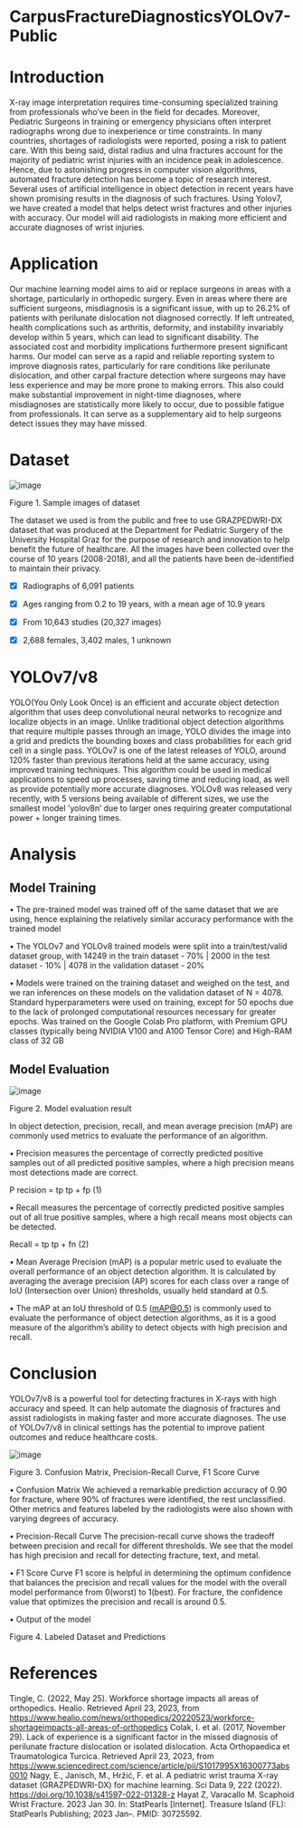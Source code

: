 # CarpusFractureDiagnosticsYOLOv7-Public

# Introduction

X-ray image interpretation requires time-consuming specialized training from professionals who’ve
been in the field for decades. Moreover, Pediatric Surgeons in training or emergency physicians
often interpret radiographs wrong due to inexperience or time constraints. In many countries,
shortages of radiologists were reported, posing a risk to patient care. With this being said, distal
radius and ulna fractures account for the majority of pediatric wrist injuries with an incidence peak
in adolescence. Hence, due to astonishing progress in computer vision algorithms, automated
fracture detection has become a topic of research interest. Several uses of artificial intelligence in
object detection in recent years have shown promising results in the diagnosis of such fractures.
Using Yolov7, we have created a model that helps detect wrist fractures and other injuries with
accuracy. Our model will aid radiologists in making more efficient and accurate diagnoses of wrist
injuries.

# Application

Our machine learning model aims to aid or replace surgeons in areas with a shortage, particularly in
orthopedic surgery. Even in areas where there are sufficient surgeons, misdiagnosis is a significant
issue, with up to 26.2% of patients with perilunate dislocation not diagnosed correctly. If left
untreated, health complications such as arthritis, deformity, and instability invariably develop within
5 years, which can lead to significant disability. The associated cost and morbidity implications
furthermore present significant harms. Our model can serve as a rapid and reliable reporting
system to improve diagnosis rates, particularly for rare conditions like perilunate dislocation, and
other carpal fracture detection where surgeons may have less experience and may be more prone
to making errors. This also could make substantial improvement in night-time diagnoses, where
misdiagnoses are statistically more likely to occur, due to possible fatigue from professionals. It
can serve as a supplementary aid to help surgeons detect issues they may have missed.
# Dataset


![image](https://github.com/ACM-Research/CarpusFractureDiagnosticsYOLOv7-Public/assets/78242653/12cab38f-c4c3-49c3-9877-72f7b8a2d5a0)

Figure 1. Sample images of dataset

The dataset we used is from the public and free to use GRAZPEDWRI-DX dataset that was
produced at the Department for Pediatric Surgery of the University Hospital Graz for the purpose
of research and innovation to help benefit the future of healthcare. All the images have been
collected over the course of 10 years (2008-2018), and all the patients have been de-identified to
maintain their privacy.

- [x] Radiographs of 6,091 patients
- [x] Ages ranging from 0.2 to 19 years, with a mean age of 10.9 years
- [x] From 10,643 studies (20,327 images)
- [x] 2,688 females, 3,402 males, 1 unknown


# YOLOv7/v8

YOLO(You Only Look Once) is an efficient and accurate object detection algorithm that uses deep
convolutional neural networks to recognize and localize objects in an image. Unlike traditional
object detection algorithms that require multiple passes through an image, YOLO divides the
image into a grid and predicts the bounding boxes and class probabilities for each grid cell in a
single pass. YOLOv7 is one of the latest releases of YOLO, around 120% faster than previous
iterations held at the same accuracy, using improved training techniques. This algorithm could
be used in medical applications to speed up processes, saving time and reducing load, as well as
provide potentially more accurate diagnoses. YOLOv8 was released very recently, with 5 versions being
available of different sizes, we use the smallest model ’yolov8n’ due to larger ones requiring
greater computational power + longer training times.
# Analysis
## Model Training

• The pre-trained model was trained off of the same dataset that we are using, hence explaining
the relatively similar accuracy performance with the trained model

• The YOLOv7 and YOLOv8 trained models were split into a train/test/valid dataset group, with
14249 in the train dataset - 70% | 2000 in the test dataset - 10% | 4078 in the validation dataset - 20%

• Models were trained on the training dataset and weighed on the test, and we ran inferences
on these models on the validation dataset of N = 4078. Standard hyperparameters were used
on training, except for 50 epochs due to the lack of prolonged computational resources
necessary for greater epochs. Was trained on the Google Colab Pro platform, with Premium
GPU classes (typically being NVIDIA V100 and A100 Tensor Core) and High-RAM class of 32
GB

## Model Evaluation
![image](https://github.com/ACM-Research/CarpusFractureDiagnosticsYOLOv7-Public/assets/78242653/cd0d832b-fd1f-4eb1-ae56-6f361e091c48)

Figure 2. Model evaluation result

In object detection, precision, recall, and mean average precision (mAP) are commonly used
metrics to evaluate the performance of an algorithm.

• Precision measures the percentage of correctly predicted positive samples out of all predicted
positive samples, where a high precision means most detections made are correct.

P recision =
tp
tp + fp
(1)

• Recall measures the percentage of correctly predicted positive samples out of all true positive
samples, where a high recall means most objects can be detected.

Recall =
tp
tp + fn
(2)

• Mean Average Precision (mAP) is a popular metric used to evaluate the overall performance of
an object detection algorithm. It is calculated by averaging the average precision (AP) scores for
each class over a range of IoU (Intersection over Union) thresholds, usually held standard at 0.5.

• The mAP at an IoU threshold of 0.5 (mAP@0.5) is commonly used to evaluate the
performance of object detection algorithms, as it is a good measure of the algorithm’s ability to
detect objects with high precision and recall.

# Conclusion

YOLOv7/v8 is a powerful tool for detecting fractures in X-rays with high accuracy and speed. It
can help automate the diagnosis of fractures and assist radiologists in making faster and more
accurate diagnoses. The use of YOLOv7/v8 in clinical settings has the potential to improve patient
outcomes and reduce healthcare costs.

![image](https://github.com/ACM-Research/CarpusFractureDiagnosticsYOLOv7-Public/assets/78242653/a6c00caf-17bb-4657-8f86-822974467c84)

Figure 3. Confusion Matrix, Precision-Recall Curve, F1 Score Curve

• Confusion Matrix We achieved a remarkable prediction accuracy of 0.90 for fracture, where
90% of fractures were identified, the rest unclassified. Other metrics and features labeled by the
radiologists were also shown with varying degrees of accuracy.

• Precision-Recall Curve The precision-recall curve shows the tradeoff between precision and
recall for different thresholds. We see that the model has high precision and recall for detecting
fracture, text, and metal.

• F1 Score Curve F1 score is helpful in determining the optimum confidence that balances the
precision and recall values for the model with the overall model performance from 0(worst) to
1(best). For fracture, the confidence value that optimizes the precision and recall is around 0.5.

• Output of the model


Figure 4. Labeled Dataset and Predictions

# References

Tingle, C. (2022, May 25). Workforce shortage impacts all areas of orthopedics. Healio. Retrieved
April 23, 2023, from https://www.healio.com/news/orthopedics/20220523/workforce-shortageimpacts-all-areas-of-orthopedics
Colak, I. et al. (2017, November 29). Lack of experience is a significant factor in the missed
diagnosis of perilunate fracture dislocation or isolated dislocation. Acta Orthopaedica et Traumatologica Turcica. Retrieved April 23, 2023, from https://www.sciencedirect.com/science/article/pii/S1017995X16300773abs0010
Nagy, E., Janisch, M., Hržić, F. et al. A pediatric wrist trauma X-ray dataset (GRAZPEDWRI-DX) for
machine learning. Sci Data 9, 222 (2022). https://doi.org/10.1038/s41597-022-01328-z
Hayat Z, Varacallo M. Scaphoid Wrist Fracture. 2023 Jan 30. In: StatPearls [Internet]. Treasure
Island (FL): StatPearls Publishing; 2023 Jan–. PMID: 30725592.
